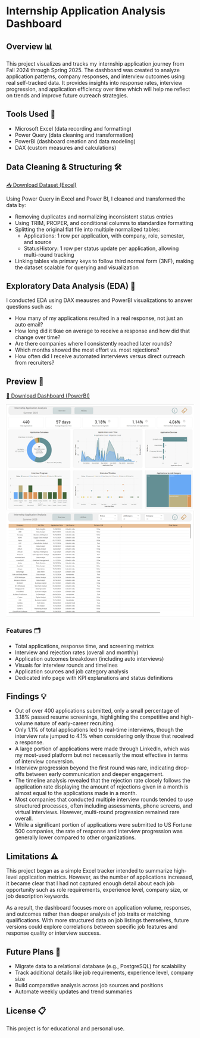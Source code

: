 # Internship Application Analysis Dashboard

## Overview 📊

This project visualizes and tracks my internship application journey from Fall 2024 through Spring 2025. The dashboard was created to analyze application patterns, company responses, and interview outcomes using real self-tracked data. It provides insights into response rates, interview progression, and application efficiency over time which will help me reflect on trends and improve future outreach strategies.

## Tools Used 🧰

- Microsoft Excel (data recording and formatting)
- Power Query (data cleaning and transformation)
- PowerBI (dashboard creation and data modeling)
- DAX (custom measures and calculations)

## Data Cleaning & Structuring 🛠️
[📥 Download Dataset (Excel)](https://github.com/kdrew714/2025-Sum.-Internship-App-Analysis/blob/main/Internship%20Application%20Dataset.xlsx)

Using Power Query in Excel and Power BI, I cleaned and transformed the data by:

- Removing duplicates and normalizing inconsistent status entries
- Using TRIM, PROPER, and conditional columns to standardize formatting
- Splitting the original flat file into multiple normalized tables:
    - Applications: 1 row per application, with company, role, semester, and source
    - StatusHistory: 1 row per status update per application, allowing multi-round tracking
- Linking tables via primary keys to follow third normal form (3NF), making the dataset scalable for querying and visualization

  

## Exploratory Data Analysis (EDA) 📄

I conducted EDA using DAX meausres and PowerBI visualizations to answer questions such as:

- How many of my applications resulted in a real response, not just an auto email?
- How long did it tkae on average to receive a response and how did that change over time?
- Are there companies where I consistently reached later rounds?
- Which months showed the most effort vs. most rejections?
- How often did I receive automated inrterviews versus direct outreach from recruiters?

## Preview 📌
[📎 Download Dashboard (PowerBI)](https://github.com/kdrew714/2025-Sum.-Internship-App-Analysis/blob/main/2025%20Sum.%20Internship%20App%20Analysis%20Dashboard.pbix)

![Dashboard Screenshot 1](https://github.com/kdrew714/2025-Sum.-Internship-App-Analysis/blob/main/Overview%20Dashboard.png)
![Dashboard Screenshot 1](https://github.com/kdrew714/2025-Sum.-Internship-App-Analysis/blob/main/Table%20Dashboard.png)

### Features 🗂️

- Total applications, response time, and screening metrics
- Interview and rejection rates (overall and monthly)
- Application outcomes breakdown (including auto interviews)
- Visuals for interview rounds and timelines
- Application sources and job category analysis
- Dedicated info page with KPI explanations and status definitions

## Findings 💡

- Out of over 400 applications submitted, only a small percentage of 3.18% passed resume screenings, highlighting the competitive and high-volume nature of early-career recruiting.
- Only 1.1% of total applications led to real-time interviews, though the interview rate jumped to 4.1% when considering only those that received a response.
- A large portion of applications were made through LinkedIn, which was my most-used platform but not necessarily the most effective in terms of interview conversion.
- Interview progression beyond the first round was rare, indicating drop-offs between early communication and deeper engagement.
- The timeline analysis revealed that the rejection rate closely follows the application rate displaying the amount of rejections given in a month is almost equal to the applications made in a month.
- Most companies that conducted multiple interview rounds tended to use structured processes, often including assessments, phone screens, and virtual interviews. However, multi-round progression remained rare overall.
- While a significant portion of applications were submitted to US Fortune 500 companies, the rate of response and interview progression was generally lower compared to other organizations.


## Limitations ⚠️

This project began as a simple Excel tracker intended to summarize high-level application metrics. However, as the number of applications increased, it became clear that I had not captured enough detail about each job opportunity such as role requirements, experience level, company size, or job description keywords.

As a result, the dashboard focuses more on application volume, responses, and outcomes rather than deeper analysis of job traits or matching qualifications. With more structured data on job listings themselves, future versions could explore correlations between specific job features and response quality or interview success.

## Future Plans 🔭

- Migrate data to a relational database (e.g., PostgreSQL) for scalability
- Track additional details like job requirements, experience level, company size
- Build comparative analysis across job sources and positions
- Automate weekly updates and trend summaries

## License 📋

This project is for educational and personal use.


